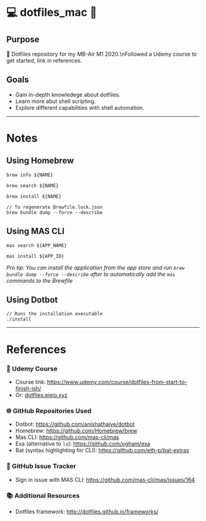 # 💻 dotfiles_mac 🍎

## Purpose
📁 Dotfiles repository for my MB-Air M1 2020.\nFollowed a Udemy course to get started, link in references.

## Goals
- Gain in-depth knowledege about dotfiles.
- Learn more abut shell scripting.
- Explore different capabilities with shell automation.

---

# Notes

## Using Homebrew
```
brew info ${NAME}

brew search ${NAME}

brew install ${NAME}

// To regenerate Brewfile.lock.json
brew bundle dump --force --describe 
```

## Using MAS CLI
```
mas search ${APP_NAME}

mas install ${APP_ID}
```

_Pro tip: You can install the application from the app store and run `brew bundle dump --force --describe` after to automatically add the `mas` commands to the Brewfile_

## Using Dotbot
```
// Runs the installation executable
./install 
```

---

# References

### 📖 Udemy Course 
- Course link: https://www.udemy.com/course/dotfiles-from-start-to-finish-ish/
- Or: <a href="dotfiles.eieio.xyz">dotfiles.eieio.xyz</a>

### 🌐 GitHub Repositories Used
- Dotbot: https://github.com/anishathalye/dotbot
- Homebrew: https://github.com/Homebrew/brew
- Mas CLI: https://github.com/mas-cli/mas
- Exa (alternative to `ls`): https://github.com/ogham/exa
- Bat (syntax highlighting for CLI): https://github.com/eth-p/bat-extras

### 👀 GitHub Issue Tracker
- Sign in issue with MAS CLI: https://github.com/mas-cli/mas/issues/164

### 📚 Additional Resources
- Dotfiles framework: http://dotfiles.github.io/frameworks/
